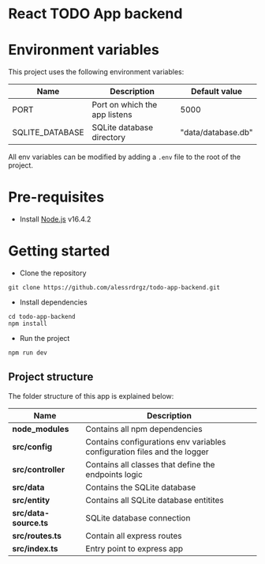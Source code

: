 # React TODO App backend

# Environment variables

This project uses the following environment variables:

| Name            | Description                   | Default value      |
| --------------- | ----------------------------- | ------------------ |
| PORT            | Port on which the app listens | 5000               |
| SQLITE_DATABASE | SQLite database directory     | "data/database.db" |

All env variables can be modified by adding a `.env` file to the root of the project.

# Pre-requisites

- Install [Node.js](https://nodejs.org/en/) v16.4.2

# Getting started

- Clone the repository

```
git clone https://github.com/alessrdrgz/todo-app-backend.git
```

- Install dependencies

```
cd todo-app-backend
npm install
```

- Run the project

```
npm run dev
```

## Project structure

The folder structure of this app is explained below:

| Name                   | Description                                                              |
| ---------------------- | ------------------------------------------------------------------------ |
| **node_modules**       | Contains all npm dependencies                                            |
| **src/config**         | Contains configurations env variables configuration files and the logger |
| **src/controller**     | Contains all classes that define the endpoints logic                     |
| **src/data**           | Contains the SQLite database                                             |
| **src/entity**         | Contains all SQLite database entitites                                   |
| **src/data-source.ts** | SQLite database connection                                               |
| **src/routes.ts**      | Contain all express routes                                               |
| **src/index.ts**       | Entry point to express app                                               |
